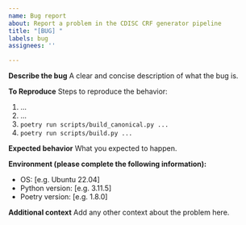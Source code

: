 ```yaml
---
name: Bug report
about: Report a problem in the CDISC CRF generator pipeline
title: "[BUG] "
labels: bug
assignees: ''

---
```

**Describe the bug**
A clear and concise description of what the bug is.

**To Reproduce**
Steps to reproduce the behavior:
1. ...
2. ...
3. `poetry run scripts/build_canonical.py ...`
4. `poetry run scripts/build.py ...`

**Expected behavior**
What you expected to happen.

**Environment (please complete the following information):**
- OS: [e.g. Ubuntu 22.04]
- Python version: [e.g. 3.11.5]
- Poetry version: [e.g. 1.8.0]

**Additional context**
Add any other context about the problem here.
